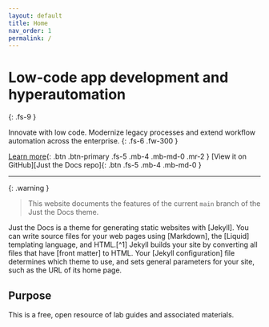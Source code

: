```yaml
---
layout: default
title: Home
nav_order: 1
permalink: /
---
```


# Low-code app development and hyperautomation
{: .fs-9 }

Innovate with low code. Modernize legacy processes and extend workflow automation across the enterprise.
{: .fs-6 .fw-300 }

[Learn more](https://www.servicenow.com/solutions/hyperautomation-and-lowcode/low-code-app-development.html){: .btn .btn-primary .fs-5 .mb-4 .mb-md-0 .mr-2 }
[View it on GitHub][Just the Docs repo]{: .btn .fs-5 .mb-4 .mb-md-0 }

---

{: .warning }
> This website documents the features of the current `main` branch of the Just the Docs theme. 

Just the Docs is a theme for generating static websites with [Jekyll]. You can write source files for your web pages using [Markdown], the [Liquid] templating language, and HTML.[^1] Jekyll builds your site by converting all files that have [front matter] to HTML. Your [Jekyll configuration] file determines which theme to use, and sets general parameters for your site, such as the URL of its home page.

## Purpose

This is a free, open resource of lab guides and associated materials. 